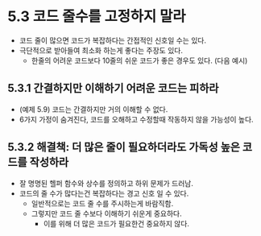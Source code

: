 # 5.3 코드 줄수를 고정하지 말라

* 코드 줄이 많으면 코드가 복잡하다는 간접적인 신호일 수는 있다.
* 극단적으로 받아들여 최소화 하는게 좋다는 주장도 있다.
  * 한줄의 어려운 코드보다 10줄의 쉬운 코드가 좋은 경우도 있다. (다음 예시)

## 5.3.1 간결하지만 이해하기 어려운 코드는 피하라

* (예제 5.9) 코드는 간결하지만 거의 이해할 수 없다.
* 6가지 가정이 숨겨진다, 코드를 오해하고 수정할때 작동하지 않을 가능성이 높다.

## 5.3.2 해결책: 더 많은 줄이 필요하더라도 가독성 높은 코드를 작성하라

* 잘 명명된 헬퍼 함수와 상수를 정의하고 하위 문제가 드러남.
* 코드의 줄 수가 많다는건 복잡하다는 경고 신호 일 수 있다.
  * 일반적으로는 코드 줄 수를 주시하는게 바람직함.
  * 그렇지만 코드 줄 수보다 이해하기 쉬운게 중요하다.
    * 이를 위해 더 많은 코드가 필요한건 중요하지 않다.
